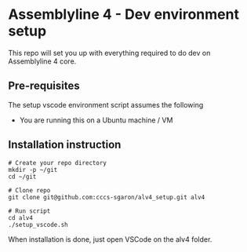 # Assemblyline 4 - Dev environment setup

This repo will set you up with everything required to do dev on Assemblyline 4 core.

## Pre-requisites
The setup vscode environment script assumes the following

 * You are running this on a Ubuntu machine / VM

## Installation instruction 

    # Create your repo directory
    mkdir -p ~/git
    cd ~/git

    # Clone repo
    git clone git@github.com:cccs-sgaron/alv4_setup.git alv4

    # Run script
    cd alv4
    ./setup_vscode.sh

When installation is done, just open VSCode on the alv4 folder.
